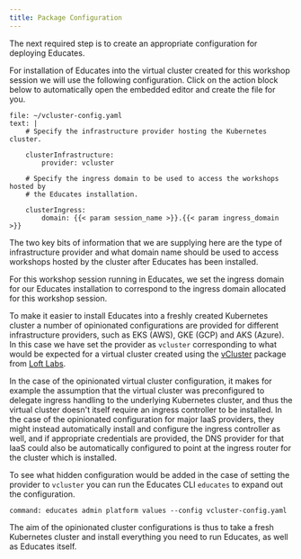 ```yaml
---
title: Package Configuration
---
```


The next required step is to create an appropriate configuration for deploying
Educates.

For installation of Educates into the virtual cluster created for this workshop
session we will use the following configuration. Click on the action block below
to automatically open the embedded editor and create the file for you.

```editor:append-lines-to-file
file: ~/vcluster-config.yaml
text: |
    # Specify the infrastructure provider hosting the Kubernetes cluster.

    clusterInfrastructure:
        provider: vcluster

    # Specify the ingress domain to be used to access the workshops hosted by
    # the Educates installation.

    clusterIngress:
        domain: {{< param session_name >}}.{{< param ingress_domain >}}
```

The two key bits of information that we are supplying here are the type of
infrastructure provider and what domain name should be used to access workshops
hosted by the cluster after Educates has been installed.

For this workshop session running in Educates, we set the ingress domain for
our Educates installation to correspond to the ingress domain allocated for
this workshop session.

To make it easier to install Educates into a freshly created Kubernetes cluster
a number of opinionated configurations are provided for different infrastructure
providers, such as EKS (AWS), GKE (GCP) and AKS (Azure). In this case we have
set the provider as `vcluster` corresponding to what would be expected for a
virtual cluster created using the
[vCluster](https://github.com/loft-sh/vcluster) package from [Loft
Labs](https://loft.sh/). 

In the case of the opinionated virtual cluster configuration, it makes for
example the assumption that the virtual cluster was preconfigured to delegate
ingress handling to the underlying Kubernetes cluster, and thus the virtual
cluster doesn't itself require an ingress controller to be installed. In the
case of the opinionated configuration for major IaaS providers, they might
instead automatically install and configure the ingress controller as well, and
if appropriate credentials are provided, the DNS provider for that IaaS could
also be automatically configured to point at the ingress router for the cluster
which is installed.

To see what hidden configuration would be added in the case of setting the
provider to `vcluster` you can run the Educates CLI `educates` to expand out
the configuration.

```terminal:execute
command: educates admin platform values --config vcluster-config.yaml 
```

The aim of the opinionated cluster configurations is thus to take a fresh
Kubernetes cluster and install everything you need to run Educates, as well as
Educates itself.
